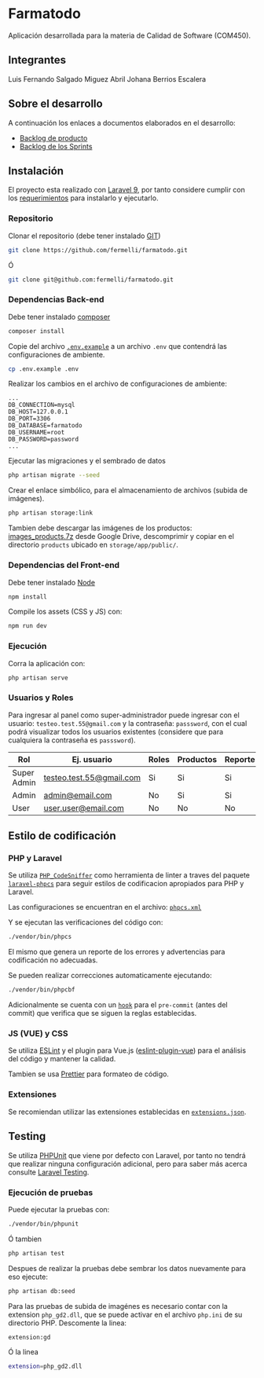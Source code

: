 # Farmatodo

Aplicación desarrollada para la materia de Calidad de Software (COM450).

## Integrantes

Luis Fernando Salgado Miguez
Abril Johana Berrios Escalera

## Sobre el desarrollo

A continuación los enlaces a documentos elaborados en el desarrollo:

-   [Backlog de producto](https://docs.google.com/spreadsheets/d/1rZWDaX1RDoly0KbPf8y7MzhEC8ZJ9g1FCluktv_0PSw/edit?usp=sharing)
-   [Backlog de los Sprints](https://docs.google.com/spreadsheets/d/1og7FDTyo-0ARGZR4pi5ZAQFAsn6mB43uGB-4O1ZCD60/edit?usp=sharing)

## Instalación

El proyecto esta realizado con [Laravel 9](https://laravel.com/docs/9.x/), por tanto considere cumplir con los [requerimientos](https://laravel.com/docs/9.x/deployment#server-requirements) para instalarlo y ejecutarlo.

### Repositorio

Clonar el repositorio (debe tener instalado [GIT](https://git-scm.com/))

```bash
git clone https://github.com/fermelli/farmatodo.git
```

Ó

```bash
git clone git@github.com:fermelli/farmatodo.git
```

### Dependencias Back-end

Debe tener instalado [composer](https://getcomposer.org/)

```bash
composer install
```

Copie del archivo [`.env.example`](./.env.example) a un archivo `.env` que contendrá las configuraciones de ambiente.

```bash
cp .env.example .env
```

Realizar los cambios en el archivo de configuraciones de ambiente:

```.env
...
DB_CONNECTION=mysql
DB_HOST=127.0.0.1
DB_PORT=3306
DB_DATABASE=farmatodo
DB_USERNAME=root
DB_PASSWORD=password
...
```

Ejecutar las migraciones y el sembrado de datos

```bash
php artisan migrate --seed
```

Crear el enlace simbólico, para el almacenamiento de archivos (subida de imágenes).

```bash
php artisan storage:link
```

Tambien debe descargar las imágenes de los productos: [images_products.7z](https://drive.google.com/file/d/1pBUbex83D0rfkM_hihhAqRgNOOEnpJRA/view?usp=sharing) desde Google Drive, descomprimir y copiar en el directorio `products` ubicado en `storage/app/public/`.

### Dependencias del Front-end

Debe tener instalado [Node](https://nodejs.org/es/)

```bash
npm install
```

Compile los assets (CSS y JS) con:

```bash
npm run dev
```

### Ejecución

Corra la aplicación con:

```bash
php artisan serve
```

### Usuarios y Roles

Para ingresar al panel como super-administrador puede ingresar con el usuario: `testeo.test.55@gmail.com` y la contraseña: `passsword`, con el cual podrá visualizar todos los usuarios existentes (considere que para cualquiera la contraseña es `passsword`).

| Rol           | Ej. usuario              | Roles | Productos | Reporte | Descuentos | Compras |
|---------------|--------------------------|-------|-----------|---------|------------|---------|
| Super Admin   | testeo.test.55@gmail.com | Si    | Si        | Si      | Si         | No      |
| Admin         | admin@email.com          | No    | Si        | Si      | Si         | No      |
| User          | user.user@email.com      | No    | No        | No      | No         | Si      |

## Estilo de codificación

### PHP y Laravel

Se utiliza [`PHP_CodeSniffer`](https://github.com/squizlabs/PHP_CodeSniffer) como herramienta de linter a traves del paquete [`laravel-phpcs`](https://github.com/mreduar/laravel-phpcs) para seguir estilos de codificacion apropiados para PHP y Laravel.

Las configuraciones se encuentran en el archivo: [`phpcs.xml`](./phpcs.xml)

Y se ejecutan las verificaciones del código con:

```bash
./vendor/bin/phpcs
```

El mismo que genera un reporte de los errores y advertencias para codificación no adecuadas.

Se pueden realizar correcciones automaticamente ejecutando:

```bash
./vendor/bin/phpcbf
```

Adicionalmente se cuenta con un [`hook`](https://git-scm.com/book/en/v2/Customizing-Git-Git-Hooks) para el `pre-commit` (antes del commit) que verifica que se siguen la reglas establecidas.

### JS (VUE) y CSS

Se utiliza [ESLint](https://eslint.org/) y el plugin para Vue.js ([eslint-plugin-vue](https://eslint.vuejs.org/)) para el análisis del código y mantener la calidad.

Tambien se usa [Prettier](https://prettier.io/) para formateo de código.

### Extensiones

Se recomiendan utilizar las extensiones establecidas en [`extensions.json`](.vscode/extensions.json).

## Testing

Se utiliza [PHPUnit](https://phpunit.de/) que viene por defecto con Laravel, por tanto no tendrá que realizar ninguna configuración adicional, pero para saber más acerca consulte [Laravel Testing](https://laravel.com/docs/9.x/testing).

### Ejecución de pruebas

Puede ejecutar la pruebas con:

```bash
./vendor/bin/phpunit
```

 Ó tambien

```bash
php artisan test
```

Despues de realizar la pruebas debe sembrar los datos nuevamente para eso ejecute:

```bash
php artisan db:seed
```

Para las pruebas de subida de imagénes es necesario contar con la extension `php_gd2.dll`, que se puede activar en el archivo `php.ini` de su directorio PHP. Descomente la linea:

```bash
extension:gd
```

Ó la linea

```bash
extension=php_gd2.dll
```
